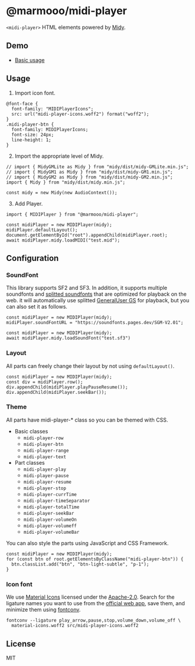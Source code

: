 # @marmooo/midi-player

`<midi-player>` HTML elements powered by
[Midy](https://github.com/marmooo/midy).

## Demo

- [Basic usage](https://marmooo.github.io/midi-player/)

## Usage

1. Import icon font.

```
@font-face {
  font-family: "MIDIPlayerIcons";
  src: url("midi-player-icons.woff2") format("woff2");
}
.midi-player-btn {
  font-family: MIDIPlayerIcons;
  font-size: 24px;
  line-height: 1;
}
```

2. Import the appropriate level of Midy.

```
// import { MidyGMLite as Midy } from "midy/dist/midy-GMLite.min.js";
// import { MidyGM1 as Midy } from "midy/dist/midy-GM1.min.js";
// import { MidyGM2 as Midy } from "midy/dist/midy-GM2.min.js";
import { Midy } from "midy/dist/midy.min.js";

const midy = new Midy(new AudioContext());
```

3. Add Player.

```
import { MIDIPlayer } from "@marmooo/midi-player";

const midiPlayer = new MIDIPlayer(midy);
midiPlayer.defaultLayout();
document.getElementById("root").appendChild(midiPlayer.root);
await midiPlayer.midy.loadMIDI("test.mid");
```

## Configuration

### SoundFont

This library supports SF2 and SF3. In addition, it supports multiple soundfonts
and [splitted soundfonts](https://github.com/marmooo/free-soundfonts) that are
optimized for playback on the web. it will automatically use splitted
[GeneralUser GS](https://www.schristiancollins.com/generaluser) for playback,
but you can also set it as follows.

```
const midiPlayer = new MIDIPlayer(midy);
midiPlayer.soundFontURL = "https://soundfonts.pages.dev/SGM-V2.01";
```

```
const midiPlayer = new MIDIPlayer(midy);
await midiPlayer.midy.loadSoundFont("test.sf3")
```

### Layout

All parts can freely change their layout by not using `defaultLayout()`.

```
const midiPlayer = new MIDIPlayer(midy);
const div = midiPlayer.row();
div.appendChild(midiPlayer.playPauseResume());
div.appendChild(midiPlayer.seekBar());
```

### Theme

All parts have midi-player-* class so you can be themed with CSS.

- Basic classes
  - `midi-player-row`
  - `midi-player-btn`
  - `midi-player-range`
  - `midi-player-text`
- Part classes
  - `midi-player-play`
  - `midi-player-pause`
  - `midi-player-resume`
  - `midi-player-stop`
  - `midi-player-currTime`
  - `midi-player-timeSeparator`
  - `midi-player-totalTime`
  - `midi-player-seekBar`
  - `midi-player-volumeOn`
  - `midi-player-volumeff`
  - `midi-player-volumeBar`

You can also style the parts using JavaScript and CSS Framework.

```
const midiPlayer = new MIDIPlayer(midy);
for (const btn of root.getElementsByClassName("midi-player-btn")) {
  btn.classList.add("btn", "btn-light-subtle", "p-1");
}
```

### Icon font

We use [Material Icons](https://github.com/marella/material-icons) licensed
under the
[Apache-2.0](https://github.com/marella/material-icons/blob/main/LICENSE).
Search for the ligature names you want to use from the
[official web app](https://marella.me/material-icons/demo/), save them, and
minimize them using [fontconv](https://github.com/marmooo/fontconv).

```
fontconv --ligature play_arrow,pause,stop,volume_down,volume_off \
  material-icons.woff2 src/midi-player-icons.woff2
```

## License

MIT
